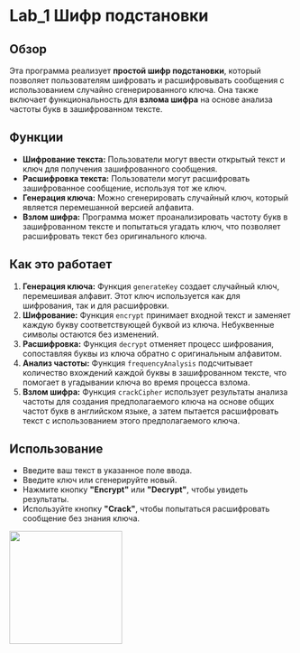# Lab_1 Шифр подстановки

## Обзор
Эта программа реализует **простой шифр подстановки**, который позволяет пользователям шифровать и расшифровывать сообщения с использованием случайно сгенерированного ключа. Она также включает функциональность для **взлома шифра** на основе анализа частоты букв в зашифрованном тексте.

## Функции
- **Шифрование текста:** Пользователи могут ввести открытый текст и ключ для получения зашифрованного сообщения.
- **Расшифровка текста:** Пользователи могут расшифровать зашифрованное сообщение, используя тот же ключ.
- **Генерация ключа:** Можно сгенерировать случайный ключ, который является перемешанной версией алфавита.
- **Взлом шифра:** Программа может проанализировать частоту букв в зашифрованном тексте и попытаться угадать ключ, что позволяет расшифровать текст без оригинального ключа.

## Как это работает
1. **Генерация ключа:** Функция `generateKey` создает случайный ключ, перемешивая алфавит. Этот ключ используется как для шифрования, так и для расшифровки.
2. **Шифрование:** Функция `encrypt` принимает входной текст и заменяет каждую букву соответствующей буквой из ключа. Небуквенные символы остаются без изменений.
3. **Расшифровка:** Функция `decrypt` отменяет процесс шифрования, сопоставляя буквы из ключа обратно с оригинальным алфавитом.
4. **Анализ частоты:** Функция `frequencyAnalysis` подсчитывает количество вхождений каждой буквы в зашифрованном тексте, что помогает в угадывании ключа во время процесса взлома.
5. **Взлом шифра:** Функция `crackCipher` использует результаты анализа частоты для создания предполагаемого ключа на основе общих частот букв в английском языке, а затем пытается расшифровать текст с использованием этого предполагаемого ключа.

## Использование
- Введите ваш текст в указанное поле ввода.
- Введите ключ или сгенерируйте новый.
- Нажмите кнопку **"Encrypt"** или **"Decrypt"**, чтобы увидеть результаты.
- Используйте кнопку **"Crack"**, чтобы попытаться расшифровать сообщение без знания ключа.
<img src="[https://user-images.githubusercontent.com/link-to-your-image.png](https://github.com/user-attachments/assets/adb07832-0f86-43a4-8c9f-353b25410307)" width="200" />

